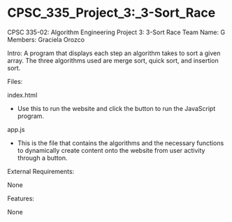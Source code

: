 # CPSC_335_Project_3:_3-Sort_Race
CPSC 335-02: Algorithm Engineering
Project 3: 3-Sort Race
Team Name: G
Members: Graciela Orozco

Intro:
A program that displays each step an algorithm takes to sort a given array. The three algorithms used are merge sort, quick sort, and insertion sort. 

Files:

index.html
  - Use this to run the website and click the button to run the JavaScript program.

app.js
  - This is the file that contains the algorithms and the necessary functions to dynamically create content onto the website from user activity through a button. 

External Requirements: 

None


Features:

None
